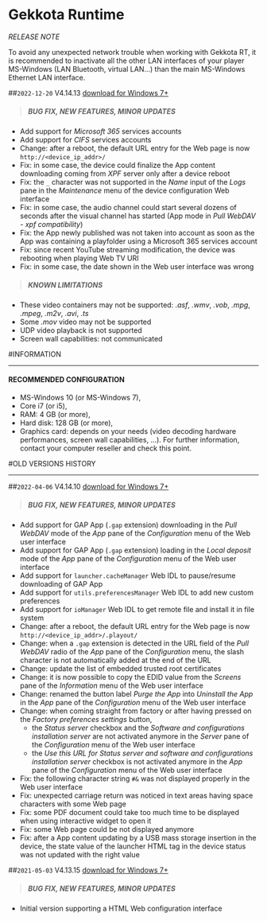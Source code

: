 # Gekkota Runtime
*RELEASE NOTE*

To avoid any unexpected network trouble when working with Gekkota RT, it is recommended to inactivate all the other LAN interfaces of your player MS-Windows (LAN Bluetooth, virtual LAN...) than the main MS-Windows Ethernet LAN interface.

##`2022-12-20` V4.14.13 [download for Windows 7+](https://github.com/innes-labs/archives/downloads/gekkota-rt/gekkota_rt-nt_ia32-setup-4.14.13.exe)
>##### **BUG FIX, NEW FEATURES, MINOR UPDATES**
- Add support for *Microsoft 365* services accounts
- Add support for *CIFS* services accounts
- Change: after a reboot, the default URL entry for the Web page is now `http://<device_ip_addr>/`
- Fix: in some case, the device could finalize the App content downloading coming from *XPF* server only after a device reboot
- Fix: the `_` character was not supported in the *Name* input of the *Logs* pane in the *Maintenance* menu of the device configuration Web interface
- Fix: in some case, the audio channel could start several dozens of seconds after the visual channel has started (App mode in *Pull WebDAV - xpf compatibility*)
- Fix: the App newly published was not taken into account as soon as the App was containing a playfolder using a Microsoft 365 services account
- Fix: since recent YouTube streaming modification, the device was rebooting when playing Web TV URI
- Fix: in some case, the date shown in the Web user interface was wrong

>##### **KNOWN LIMITATIONS**
- These video containers may not be supported: *.asf*, *.wmv*, *.vob*, *.mpg*, *.mpeg*, *.m2v*, *.avi*, *.ts*
- Some *.mov* video may not be supported
- UDP video playback is not supported
- Screen wall capabilities: not communicated

#INFORMATION
***********************************************************************

#### **RECOMMENDED CONFIGURATION**
- MS-Windows 10 (or MS-Windows 7),
- Core i7 (or i5),
- RAM: 4 GB (or more),
- Hard disk: 128 GB (or more),
- Graphics card: depends on your needs (video decoding hardware performances, screen wall capabilities, ...). For further information, contact your computer reseller and check this point.

#OLD VERSIONS HISTORY
*********************************************************************************************************

##`2022-04-06` V4.14.10 [download for Windows 7+](https://github.com/innes-labs/archives/downloads/gekkota-rt/gekkota_rt-nt_ia32-setup-4.14.10.exe)
>##### **BUG FIX, NEW FEATURES, MINOR UPDATES**
- Add support for GAP App (`.gap` extension) downloading in the *Pull WebDAV* mode of the *App* pane of the *Configuration* menu of the Web user interface
- Add support for GAP App (`.gap` extension) loading in the *Local deposit* mode of the *App* pane of the *Configuration* menu of the Web user interface
- Add support for `launcher.cacheManager` Web IDL to pause/resume downloading of GAP App
- Add support for `utils.preferencesManager` Web IDL to add new custom preferences
- Add support for `ioManager` Web IDL to get remote file and install it in file system
- Change: after a reboot, the default URL entry for the Web page is now `http://<device_ip_addr>/.playout/`
- Change: when a `.gap` extension is detected in the URL field of the *Pull WebDAV* radio of the *App* pane of the *Configuration* menu, the slash character is not automatically added at the end of the URL
- Change: update the list of embedded trusted root certificates
- Change: it is now possible to copy the EDID value from the *Screens* pane of the *Information* menu of the Web user interface
- Change: renamed the button label *Purge the App* into *Uninstall the App* in the *App* pane of the *Configuration* menu of the Web user interface
- Change: when coming straight from factory or after having pressed on the *Factory preferences settings* button,
	- the *Status server* checkbox and the *Software and configurations installation server* are not activated anymore in the *Server* pane of the *Configuration* menu of the Web user interface
	- the *Use this URL for Status server and software and configurations installation server* checkbox is not activated anymore in the *App* pane of the *Configuration* menu of the Web user interface
- Fix: the following character string `#&` was not displayed properly in the Web user interface
- Fix: unexpected carriage return was noticed in text areas having space characters with some Web page
- Fix: some PDF document could take too much time to be displayed when using interactive widget to open it
- Fix: some Web page could be not displayed anymore
- Fix: after a App content updating by a USB mass storage insertion in the device, the state value of the launcher HTML tag in the device status was not updated with the right value

##`2021-05-03` V4.13.15 [download for Windows 7+](https://github.com/innes-labs/archives/downloads/gekkota-rt/gekkota_rt-nt_ia32-setup-4.13.15.exe)
>##### **BUG FIX, NEW FEATURES, MINOR UPDATES**
- Initial version supporting a HTML Web configuration interface
